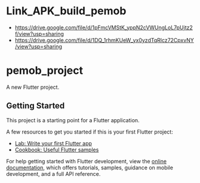 # Link_APK_build_pemob
- https://drive.google.com/file/d/1pFmcVMStK_yppN2cVWUngLoL7pUjtz2f/view?usp=sharing
- https://drive.google.com/file/d/1DQ_1rhmKUeW_yx0yzdTqRlcz72CpxvNY/view?usp=sharing

# pemob_project

A new Flutter project.

## Getting Started

This project is a starting point for a Flutter application.

A few resources to get you started if this is your first Flutter project:

- [Lab: Write your first Flutter app](https://docs.flutter.dev/get-started/codelab)
- [Cookbook: Useful Flutter samples](https://docs.flutter.dev/cookbook)

For help getting started with Flutter development, view the
[online documentation](https://docs.flutter.dev/), which offers tutorials,
samples, guidance on mobile development, and a full API reference.

